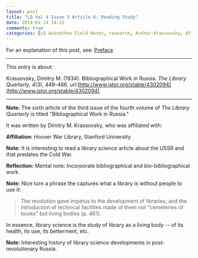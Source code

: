 ```yaml
---
layout: post
title: "LQ Vol 4 Issue 3 Article 6: Reading Study"
date: 2014-01-14 14:13
comments: true
categories: [LQ Autoethno Field Notes, research, Author-Krassovsky, Affil-Hoover War Library]
---
```


For an explanation of this post, see:
[Preface](/blog/2013/08/14/lq-autoethnography-research-journal-preface/)

---

This entry is about:

Krassovsky, Dimitry M. (1934). Bibliographical Work in Russia.
*The Library Quarterly, 4*(3), 449-466.
url:[http://www.jstor.org/stable/4302094](http://www.jstor.org/stable/4302094)

---

**Note:** The sixth article of the third issue of the fourth
volume of *The Library Quarterly* is titled "Bibliographical Work
in Russia."

It was written by Dimitry M. Krassovsky, who was affiliated with:

**Affiliation:** Hoover War Library, Stanford University

**Note:** It is interesting to read a library science article
about the USSR and that predates the Cold War.

**Reflection:** Mental note: Incorporate bibliographical and
bio-bibliographical work.

**Note:** Nice turn a phrase the captures what a library is
without people to use it:

> The revolution gave impetus to the development of libraries, and
> the introduction of technical facilities made of them not
> "cemeteries of books" but living bodies (p. 461).

In essence, library science is the study of library as a living
body -- of its health, its use, its betterment, etc.

**Note:** Interesting history of library science developments in
post-revolutionary Russia.
